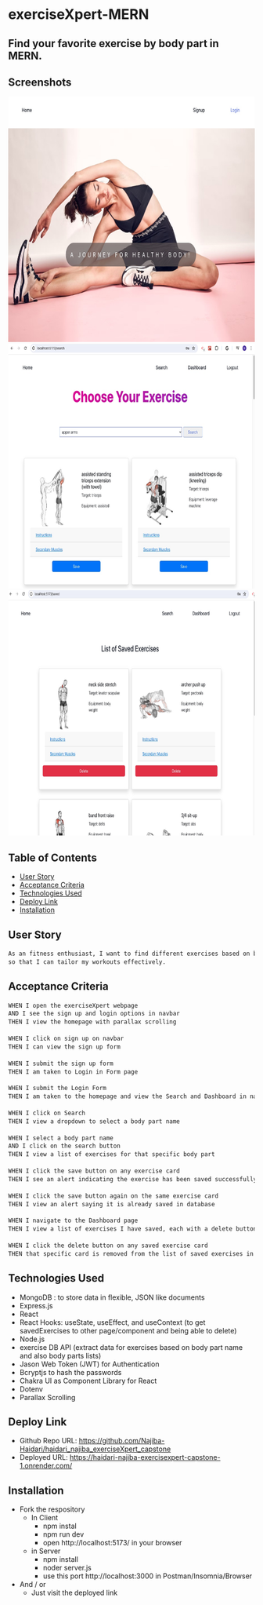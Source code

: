 # exerciseXpert-MERN

## Find your favorite exercise by body part in MERN.

## Screenshots

<p align="center">
  <img src="./client//src/assets/screenshot1.jpg" alt="screenshot" width="700" height="500" />
  <img src="./client//src/assets/screenshot2.jpg" alt="screenshot" width="700" height="500" />
    <img src="./client//src/assets/screenshot3.jpg" alt="screenshot" width="700" height="500" />
</p>

## Table of Contents

- [User Story](#user-story)
- [Acceptance Criteria](#acceptance-criteria)
- [Technologies Used](#technologies-used)
- [Deploy Link](#deploy-link)
- [Installation](#installation)

## User Story

```md
As an fitness enthusiast, I want to find different exercises based on body part names
so that I can tailor my workouts effectively.
```

## Acceptance Criteria

```md
WHEN I open the exerciseXpert webpage
AND I see the sign up and login options in navbar
THEN I view the homepage with parallax scrolling

WHEN I click on sign up on navbar
THEN I can view the sign up form

WHEN I submit the sign up form
THEN I am taken to Login in Form page

WHEN I submit the Login Form 
THEN I am taken to the homepage and view the Search and Dashboard in navbar

WHEN I click on Search
THEN I view a dropdown to select a body part name

WHEN I select a body part name
AND I click on the search button
THEN I view a list of exercises for that specific body part

WHEN I click the save button on any exercise card
THEN I see an alert indicating the exercise has been saved successfully in database

WHEN I click the save button again on the same exercise card
THEN I view an alert saying it is already saved in database

WHEN I navigate to the Dashboard page
THEN I view a list of exercises I have saved, each with a delete button

WHEN I click the delete button on any saved exercise card
THEN that specific card is removed from the list of saved exercises in database
```

## Technologies Used

- MongoDB : to store data in flexible, JSON like documents
- Express.js
- React
- React Hooks: useState, useEffect, and useContext (to get savedExercises to other page/component and being able to delete)
- Node.js
- exercise DB API (extract data for exercises based on body part name and also body parts lists)
- Jason Web Token (JWT) for Authentication
- Bcryptjs to hash the passwords
- Chakra UI as Component Library for React
- Dotenv
- Parallax Scrolling

## Deploy Link

- Github Repo URL: https://github.com/Najiba-Haidari/haidari_najiba_exerciseXpert_capstone
- Deployed URL: https://haidari-najiba-exercisexpert-capstone-1.onrender.com/ 

## Installation

* Fork the respository
    * In Client
        * npm instal
        * npm run dev
        * open http://localhost:5173/ in your browser
    * in Server
        * npm install
        * noder server.js
        * use this port http://localhost:3000 in Postman/Insomnia/Browser
* And / or 
    * Just visit the deployed link

